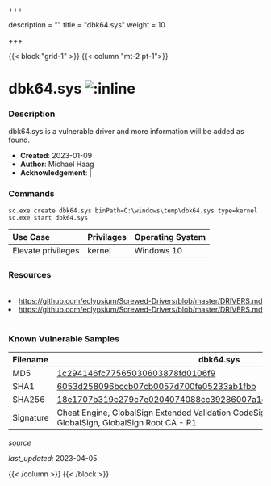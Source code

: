 +++

description = ""
title = "dbk64.sys"
weight = 10

+++


{{< block "grid-1" >}}
{{< column "mt-2 pt-1">}}


# dbk64.sys ![:inline](/images/twitter_verified.png) 


### Description

dbk64.sys is a vulnerable driver and more information will be added as found.

- **Created**: 2023-01-09
- **Author**: Michael Haag
- **Acknowledgement**:  | [](https://twitter.com/)

### Commands

```
sc.exe create dbk64.sys binPath=C:\windows\temp\dbk64.sys type=kernel
sc.exe start dbk64.sys
```

| Use Case | Privilages | Operating System | 
|:---- | ---- | ---- |
| Elevate privileges | kernel | Windows 10 |

### Resources
<br>
<li><a href=" https://github.com/eclypsium/Screwed-Drivers/blob/master/DRIVERS.md"> https://github.com/eclypsium/Screwed-Drivers/blob/master/DRIVERS.md</a></li>
<li><a href="https://github.com/eclypsium/Screwed-Drivers/blob/master/DRIVERS.md">https://github.com/eclypsium/Screwed-Drivers/blob/master/DRIVERS.md</a></li>
<br>

### Known Vulnerable Samples

| Filename | dbk64.sys |
|:---- | ---- | 
| MD5 | <a href="https://www.virustotal.com/gui/file/1c294146fc77565030603878fd0106f9">1c294146fc77565030603878fd0106f9</a> |
| SHA1 | <a href="https://www.virustotal.com/gui/file/6053d258096bccb07cb0057d700fe05233ab1fbb">6053d258096bccb07cb0057d700fe05233ab1fbb</a> |
| SHA256 | <a href="https://www.virustotal.com/gui/file/18e1707b319c279c7e0204074088cc39286007a1cf6cb6e269d5067d8d0628c6">18e1707b319c279c7e0204074088cc39286007a1cf6cb6e269d5067d8d0628c6</a> |
| Signature | Cheat Engine, GlobalSign Extended Validation CodeSigning CA - SHA256 - G3, GlobalSign, GlobalSign Root CA - R1   |


[*source*](https://github.com/magicsword-io/LOLDrivers/tree/main/yaml/dbk64.sys.yml)

*last_updated:* 2023-04-05








{{< /column >}}
{{< /block >}}
